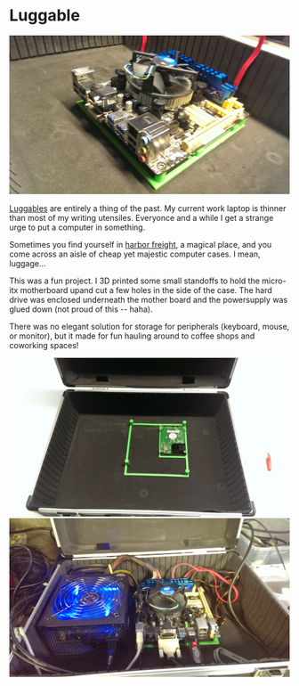 # Luggable

![luggable3 pc](./images/luggable3.jpg)

[Luggables](https://en.wikipedia.org/wiki/Portable_computer) are entirely a thing of the past. My current work laptop is thinner than most of my writing utensiles. Everyonce and a while I get a strange urge to put a computer in something.

Sometimes you find yourself in [harbor freight](https://www.harborfreight.com/), a magical place, and you come across an aisle of cheap yet majestic computer cases. I mean, luggage...

This was a fun project. I 3D printed some small standoffs to hold the micro-itx motherboard upand cut a few holes in the side of the case. The hard drive was enclosed underneath the mother board and the powersupply was glued down (not proud of this -- haha).

There was no elegant solution for storage for peripherals (keyboard, mouse, or monitor), but it made for fun hauling around to coffee shops and coworking spaces!

![luggable pc](./images/luggable.jpg)
![luggable2 pc](./images/luggable2.jpg)
